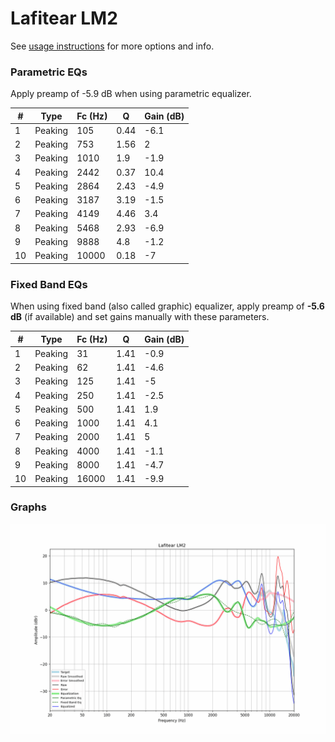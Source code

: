 # Lafitear LM2
See [usage instructions](https://github.com/jaakkopasanen/AutoEq#usage) for more options and info.

### Parametric EQs
Apply preamp of -5.9 dB when using parametric equalizer.

|   # | Type    |   Fc (Hz) |    Q |   Gain (dB) |
|-----|---------|-----------|------|-------------|
|   1 | Peaking |       105 | 0.44 |        -6.1 |
|   2 | Peaking |       753 | 1.56 |         2   |
|   3 | Peaking |      1010 | 1.9  |        -1.9 |
|   4 | Peaking |      2442 | 0.37 |        10.4 |
|   5 | Peaking |      2864 | 2.43 |        -4.9 |
|   6 | Peaking |      3187 | 3.19 |        -1.5 |
|   7 | Peaking |      4149 | 4.46 |         3.4 |
|   8 | Peaking |      5468 | 2.93 |        -6.9 |
|   9 | Peaking |      9888 | 4.8  |        -1.2 |
|  10 | Peaking |     10000 | 0.18 |        -7   |

### Fixed Band EQs
When using fixed band (also called graphic) equalizer, apply preamp of **-5.6 dB** (if available) and set gains manually with these parameters.

|   # | Type    |   Fc (Hz) |    Q |   Gain (dB) |
|-----|---------|-----------|------|-------------|
|   1 | Peaking |        31 | 1.41 |        -0.9 |
|   2 | Peaking |        62 | 1.41 |        -4.6 |
|   3 | Peaking |       125 | 1.41 |        -5   |
|   4 | Peaking |       250 | 1.41 |        -2.5 |
|   5 | Peaking |       500 | 1.41 |         1.9 |
|   6 | Peaking |      1000 | 1.41 |         4.1 |
|   7 | Peaking |      2000 | 1.41 |         5   |
|   8 | Peaking |      4000 | 1.41 |        -1.1 |
|   9 | Peaking |      8000 | 1.41 |        -4.7 |
|  10 | Peaking |     16000 | 1.41 |        -9.9 |

### Graphs
![](./Lafitear%20LM2.png)
